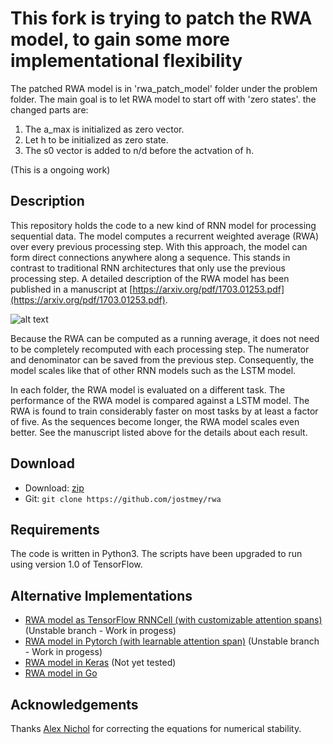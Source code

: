 # This fork is trying to patch the RWA model, to gain some more implementational flexibility
The patched RWA model is in 'rwa_patch_model' folder under the problem folder. 
The main goal is to let RWA model to start off with 'zero states'. the changed parts are:

1. The a_max is initialized as zero vector.
2. Let h to be initialized as zero state.
3. The s0 vector is added to n/d before the actvation of h.

(This is a ongoing work)

## Description

This repository holds the code to a new kind of RNN model for processing sequential data. The model computes a recurrent weighted average (RWA) over every previous processing step. With this approach, the model can form direct connections anywhere along a sequence. This stands in contrast to traditional RNN architectures that only use the previous processing step. A detailed description of the RWA model has been published in a manuscript at [https://arxiv.org/pdf/1703.01253.pdf](https://arxiv.org/pdf/1703.01253.pdf).

![alt text](artwork/figure.png "Comparison of RNN architectures")

Because the RWA can be computed as a running average, it does not need to be completely recomputed with each processing step. The numerator and denominator can be saved from the previous step. Consequently, the model scales like that of other RNN models such as the LSTM model.

In each folder, the RWA model is evaluated on a different task. The performance of the RWA model is compared against a LSTM model. The RWA is found to train considerably faster on most tasks by at least a factor of five. As the sequences become longer, the RWA model scales even better. See the manuscript listed above for the details about each result.

## Download

* Download: [zip](https://github.com/jostmey/rwa/zipball/master)
* Git: `git clone https://github.com/jostmey/rwa`

## Requirements

The code is written in Python3. The scripts have been upgraded to run using version 1.0 of TensorFlow.

## Alternative Implementations

 * [RWA model as TensorFlow RNNCell (with customizable attention spans)](https://github.com/jostmey/cas/blob/master/RWACell.py) (Unstable branch - Work in progess)
 * [RWA model in Pytorch (with learnable attention span)](https://github.com/bzcheeseman/pytorch-rwa) (Unstable branch - Work in progess)
 * [RWA model in Keras](https://gist.github.com/shamatar/55b804cf62b8ee0fa23efdb3ea5a4701) (Not yet tested)
 * [RWA model in Go](https://github.com/unixpickle/rwa)

## Acknowledgements

Thanks [Alex Nichol](https://github.com/unixpickle) for correcting the equations for numerical stability.

